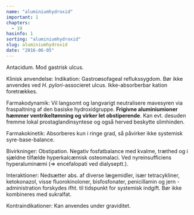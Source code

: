 ```yaml
---
name: "aluminiumhydroxid"
important: 1
chapters:  
  - 19
hasinfo: 1
sorting: "aluminiumhydroxid"
slug: aluminiumhydroxid
date: "2016-06-05"
---
```


Antacidum. Mod gastrisk ulcus.

Klinisk anvendelse: Indikation: Gastroøsofageal reflukssygdom. Bør ikke anvendes ved <em>H. pylori</em>-associeret ulcus. Ikke-absorberbar kation foretrækkes.

Farmakodynamik: Vil langsomt og langvarigt neutralisere mavesyren via fraspaltning af den basiske hydroxidgruppe. <b>Frigivne aluminiumioner hæmmer ventrikeltømning og virker let obstiperende</b>. Kan evt. desuden fremme lokal prostaglandinsyntese og også herved beskytte slimhinden.

Farmakokinetik: Absorberes kun i ringe grad, så påvirker ikke systemisk syre-base-balance.

Bivirkninger: Obstipation. Negativ fosfatbalance med kvalme, træthed og i sjældne tilfælde hyperkalcæmisk osteomalaci. Ved nyreinsufficiens hyperaluminæmi (=> encefalopati ved dialyseptt.).

Interaktioner: Nedsætter abs. af diverse lægemidler, især tetracykliner, ketokonazol, visse fluorokinoloner, bisfosfonater, penicillamin og jern - administration forskydes ifht. til tidspunkt for systemisk indgift. Bør ikke kombineres med sukralfat.

Kontraindikationer: Kan anvendes under graviditet.
